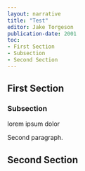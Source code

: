 ```yaml
---
layout: narrative
title: "Test"
editor: Jake Torgeson
publication-date: 2001
toc:
- First Section
- Subsection
- Second Section
---
```


## First Section 

### Subsection

lorem ipsum dolor

Second paragraph.

## Second Section
